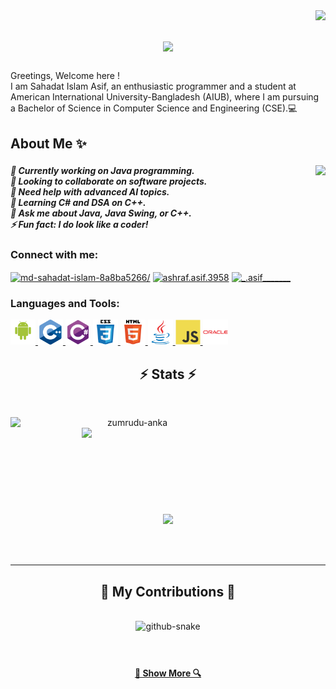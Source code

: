 <img align="right" src="https://komarev.com/ghpvc/?username=sahadatIslamAsif&style=flat-square">

<h1 align="center">
  <a href="https://git.io/typing-svg">
    <img src="https://readme-typing-svg.herokuapp.com/?lines=Hey+👋;What's+going+on+?;+I'm+Sahadat+Islam+Asif+!;&center=true&size=30">
  </a>
</h1>


###

<p align="left">Greetings, Welcome here ! <br> I am Sahadat Islam Asif, an enthusiastic programmer and a student at American International University-Bangladesh (AIUB), where I am pursuing a Bachelor of Science in Computer Science and Engineering (CSE).💻





</p>

###

<h2 align="left">About Me ✨</h3>

###

<img align="right" height="200" src="https://raw.githubusercontent.com/gist/siddharth151199/14682974567534e7d396f6e7fa596696/raw/50cc1628f8918648b01d095dc027b9f81f0cba48/giphy.gif"  />

###

<h5 align="left">🔭 Currently working on Java programming.<br>👯 Looking to collaborate on software projects.<br>🤝 Need help with advanced AI topics.<br>🌱 Learning C# and DSA on C++.<br>💬 Ask me about Java, Java Swing, or C++.<br>⚡ Fun fact: I do look like a coder! </h5>

<h3 align="left">Connect with me:</h3>
<p align="left">
<a href="https://linkedin.com/in/md-sahadat-islam-8a8ba5266/" target="blank"><img align="center" src="https://raw.githubusercontent.com/rahuldkjain/github-profile-readme-generator/master/src/images/icons/Social/linked-in-alt.svg" alt="md-sahadat-islam-8a8ba5266/" height="30" width="40" /></a>
<a href="https://fb.com/ashraf.asif.3958" target="blank"><img align="center" src="https://raw.githubusercontent.com/rahuldkjain/github-profile-readme-generator/master/src/images/icons/Social/facebook.svg" alt="ashraf.asif.3958" height="30" width="40" /></a>
<a href="https://instagram.com/_.asif_______" target="blank"><img align="center" src="https://raw.githubusercontent.com/rahuldkjain/github-profile-readme-generator/master/src/images/icons/Social/instagram.svg" alt="_.asif_______" height="30" width="40" /></a>
</p>

<h3 align="left">Languages and Tools:</h3>
<p align="left"> <a href="https://developer.android.com" target="_blank" rel="noreferrer"> <img src="https://raw.githubusercontent.com/devicons/devicon/master/icons/android/android-original-wordmark.svg" alt="android" width="40" height="40"/> </a> <a href="https://www.w3schools.com/cpp/" target="_blank" rel="noreferrer"> <img src="https://raw.githubusercontent.com/devicons/devicon/master/icons/cplusplus/cplusplus-original.svg" alt="cplusplus" width="40" height="40"/> </a> <a href="https://www.w3schools.com/cs/" target="_blank" rel="noreferrer"> <img src="https://raw.githubusercontent.com/devicons/devicon/master/icons/csharp/csharp-original.svg" alt="csharp" width="40" height="40"/> </a> <a href="https://www.w3schools.com/css/" target="_blank" rel="noreferrer"> <img src="https://raw.githubusercontent.com/devicons/devicon/master/icons/css3/css3-original-wordmark.svg" alt="css3" width="40" height="40"/> </a> <a href="https://www.w3.org/html/" target="_blank" rel="noreferrer"> <img src="https://raw.githubusercontent.com/devicons/devicon/master/icons/html5/html5-original-wordmark.svg" alt="html5" width="40" height="40"/> </a> <a href="https://www.java.com" target="_blank" rel="noreferrer"> <img src="https://raw.githubusercontent.com/devicons/devicon/master/icons/java/java-original.svg" alt="java" width="40" height="40"/> </a> <a href="https://developer.mozilla.org/en-US/docs/Web/JavaScript" target="_blank" rel="noreferrer"> <img src="https://raw.githubusercontent.com/devicons/devicon/master/icons/javascript/javascript-original.svg" alt="javascript" width="40" height="40"/> </a> <a href="https://www.oracle.com/" target="_blank" rel="noreferrer"> <img src="https://raw.githubusercontent.com/devicons/devicon/master/icons/oracle/oracle-original.svg" alt="oracle" width="40" height="40"/> </a> </p>

<h2 align="center">⚡ Stats ⚡</h2>
<br>
<p align=center>
  <div align=center>
    <a href="https://github.com/denvercoder1/github-readme-streak-stats" title="Go to Source">
      <img align="left" width=390 src="https://github-stats-alpha.vercel.app/api?username=SahadatIslamAsif&cc=282a36&tc=edede7&ic=ff6e96&bc=dddbdb" alt="zumrudu-anka" />
    </a>
    <a href="https://github.com/anuraghazra/github-readme-stats" title="Go to Source">
      <img align="right" width=390 src="https://github-readme-stats.vercel.app/api/top-langs?username=SahadatIslamAsif&locale=en&hide_title=false&layout=compact&card_width=320&langs_count=5&theme=dracula&hide_border=false&order=2" />
    </a>
  </div>
  <br><br><br><br><br><br><br><br><br>
  <div align=center>
    <a href="https://github.com/anuraghazra/github-readme-stats">
      <img width=325 align="center" src="https://streak-stats.demolab.com?user=SahadatIslamAsif&locale=en&mode=daily&theme=dracula&hide_border=false&border_radius=5&order=3" />
    </a>
  </div>
  <br>
  <br>
  <br>
</p>

<hr>

###

<div align="center">
  <h2>🚀 My Contributions 🚀</h2>
  <br>

  <picture>
  <source media="(prefers-color-scheme: dark)" srcset="https://github.com/SahadatIslamAsif/SahadatIslamAsif/blob/output/github-contribution-grid-snake-dark.svg" />
  <source media="(prefers-color-scheme: light)" srcset="https://github.com/SahadatIslamAsif/SahadatIslamAsif/blob/output/github-contribution-grid-snake.svg" />
  <img alt="github-snake" src="https://github.com/SahadatIslamAsif/SahadatIslamAsif/blob/output/github-contribution-grid-snake.svg" />
</picture>

  <br>
  <br>
  <br>
</div>

###

<h4 align="center">
  <a href="https://github.com/SahadatIslamAsif?tab=repositories" title="Show Repositories">🔎 Show More 🔍</a>
</h4>

###

